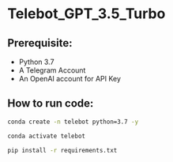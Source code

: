# Telebot_GPT_3.5_Turbo

## Prerequisite:

- Python 3.7
- A Telegram Account
- An OpenAI account for API Key

## How to run code:

```bash
conda create -n telebot python=3.7 -y
```

```bash
conda activate telebot
```

```bash
pip install -r requirements.txt
```
